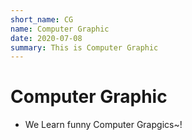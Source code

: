 ```yaml
---
short_name: CG
name: Computer Graphic
date: 2020-07-08
summary: This is Computer Graphic
---
```



# Computer Graphic

* We Learn funny Computer Grapgics~!